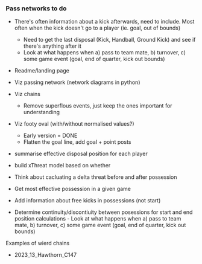 ### Pass networks to do

 - There's often information about a kick afterwards, need to include. Most often when the kick doesn't go to a player (ie. goal, out of bounds)
      - Need to get the last disposal (Kick, Handball, Ground Kick) and see if there's anything after it
      - Look at what happens when a) pass to team mate, b) turnover, c) some game event (goal, end of quarter, kick out bounds)

 - Readme/landing page
 - Viz passing network (network diagrams in python)
 - Viz chains
    - Remove superflous events, just keep the ones important for understanding
 - Viz footy oval (with/without normalised values?)
   - Early version = DONE
   - Flatten the goal line, add goal + point posts
 - summarise effective disposal position for each player
 - build xThreat model based on whether 
 - Think about cacluating a delta threat before and after possession
 - Get most effective possession in a given game
 - Add information about free kicks in possessions (not start)
 - Determine continuity/discontiuity between posessions for start and end position calculations
       - Look at what happens when a) pass to team mate, b) turnover, c) some game event (goal, end of quarter, kick out bounds)



Examples of wierd chains
 - 2023_13_Hawthorn_C147